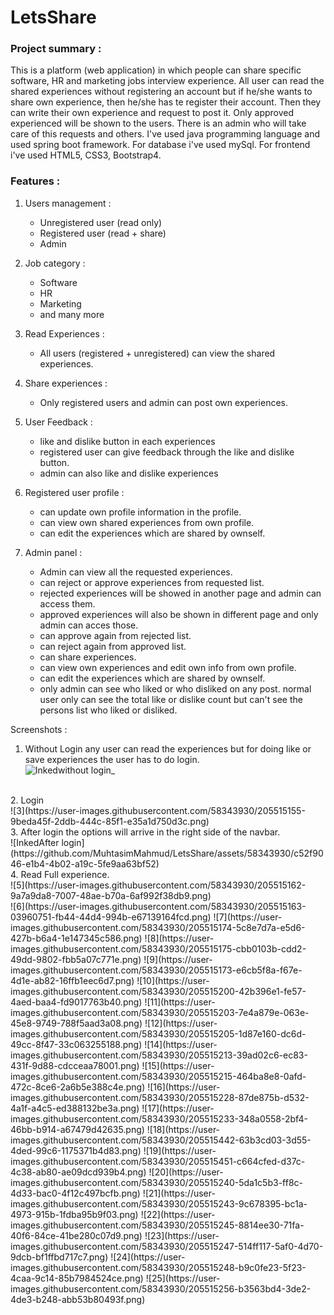 # LetsShare

<h3> Project summary :  </h3>

This is a platform (web application) in which people can share specific software, HR and marketing jobs interview experience. All user can read the shared experiences without registering an account but if he/she wants to share own experience, then he/she has te register their account. Then they can write their own experience and request to post it. Only approved experienced will be shown to the users. There is an admin who will take care of this requests and others. I've used java programming language and used spring boot framework. For database i've used mySql. For frontend i've used HTML5, CSS3, Bootstrap4.


<h3> Features : </h3>

1. Users management :

     - Unregistered user (read only)
     - Registered user (read + share)
     - Admin


2. Job category :

      - Software
      - HR
      - Marketing
      - and many more


3. Read Experiences : 

      - All users (registered + unregistered) can view the shared experiences.
 

4. Share experiences : 

      - Only registered users and admin can post own experiences.


5. User Feedback : 

     - like and dislike button in each experiences
     - registered user can give feedback through the like and dislike button.
     - admin can also like and dislike experiences


6. Registered user profile :

     - can update own profile information in the profile.
     - can view own shared experiences from own profile.
     - can edit the experiences which are shared by ownself.


7. Admin panel :

      - Admin can view all the requested experiences.
      - can reject or approve experiences from requested list.
      - rejected experiences will be showed in another page and admin can access them.
      - approved experiences will also be shown in different page and only admin can acces those.
      - can approve again from rejected list.
      - can reject again from approved list.
      - can share experiences.
      - can view own experiences and edit own info from own profile.
      - can edit the experiences which are shared by ownself.
      - only admin can see who liked or who disliked on any post. normal user only can see the total like or dislike count but can't see the persons list who liked or disliked.
      
     

Screenshots :

1. Without Login any user can read the experiences but for doing like or save experiences the user has to do login. <br>
![Inkedwithout login_](https://github.com/MuhtasimMahmud/LetsShare/assets/58343930/3e595a72-0a63-4350-94e8-9b514a9c6b93)
<br>
2. Login <br>
![3](https://user-images.githubusercontent.com/58343930/205515155-9beda45f-2ddb-444c-85f1-e35a1d750d3c.png)
<br>
3. After login the options will arrive in the right side of the navbar. <br>
![InkedAfter login](https://github.com/MuhtasimMahmud/LetsShare/assets/58343930/c52f9046-e1b4-4b02-a19c-5fe9aa63bf52)
<br>
4. Read Full experience. <br>
![5](https://user-images.githubusercontent.com/58343930/205515162-9a7a9da8-7007-48ae-b70a-6af992f38db9.png)
<br>
![6](https://user-images.githubusercontent.com/58343930/205515163-03960751-fb44-44d4-994b-e67139164fcd.png)
![7](https://user-images.githubusercontent.com/58343930/205515174-5c8e7d7a-e5d6-427b-b6a4-1e147345c586.png)
![8](https://user-images.githubusercontent.com/58343930/205515175-cbb0103b-cdd2-49dd-9802-fbb5a07c771e.png)
![9](https://user-images.githubusercontent.com/58343930/205515173-e6cb5f8a-f67e-4d1e-ab82-16ffb1eec6d7.png)
![10](https://user-images.githubusercontent.com/58343930/205515200-42b396e1-fe57-4aed-baa4-fd9017763b40.png)
![11](https://user-images.githubusercontent.com/58343930/205515203-7e4a879e-063e-45e8-9749-788f5aad3a08.png)
![12](https://user-images.githubusercontent.com/58343930/205515205-1d87e160-dc6d-49cc-8f47-33c063255188.png)
![14](https://user-images.githubusercontent.com/58343930/205515213-39ad02c6-ec83-431f-9d88-cdcceaa78001.png)
![15](https://user-images.githubusercontent.com/58343930/205515215-464ba8e8-0afd-472c-8ce6-2a6b5e388c4e.png)
![16](https://user-images.githubusercontent.com/58343930/205515228-87de875b-d532-4a1f-a4c5-ed388132be3a.png)
![17](https://user-images.githubusercontent.com/58343930/205515233-348a0558-2bf4-46bb-b914-a67479d42635.png)
![18](https://user-images.githubusercontent.com/58343930/205515442-63b3cd03-3d55-4ded-99c6-1175371b4d83.png)
![19](https://user-images.githubusercontent.com/58343930/205515451-c664cfed-d37c-4c38-ab80-ae09dcd939b4.png)
![20](https://user-images.githubusercontent.com/58343930/205515240-5da1c5b3-ff8c-4d33-bac0-4f12c497bcfb.png)
![21](https://user-images.githubusercontent.com/58343930/205515243-9c678395-bc1a-4973-915b-1fdba95b9f03.png)
![22](https://user-images.githubusercontent.com/58343930/205515245-8814ee30-71fa-40f6-84ce-41be280c07d9.png)
![23](https://user-images.githubusercontent.com/58343930/205515247-514ff117-5af0-4d70-9dcb-bf1ffbd717c7.png)
![24](https://user-images.githubusercontent.com/58343930/205515248-b9c0fe23-5f23-4caa-9c14-85b7984524ce.png)
![25](https://user-images.githubusercontent.com/58343930/205515256-b3563bd4-3de2-4de3-b248-abb53b80493f.png)


